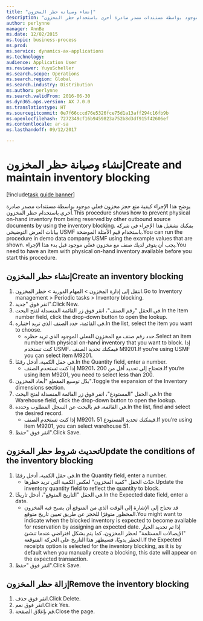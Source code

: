 ```yaml
---
title: "إنشاء وصيانة حظر المخزون"
description: "يوضح هذا الإجراء كيفية منع حجز مخزون فعلي موجود بواسطة مستندات مصدر صادرة أخرى باستخدام حظر المخزون."
author: perlynne
manager: AnnBe
ms.date: 12/02/2015
ms.topic: business-process
ms.prod: 
ms.service: dynamics-ax-applications
ms.technology: 
audience: Application User
ms.reviewer: YuyuScheller
ms.search.scope: Operations
ms.search.region: Global
ms.search.industry: Distribution
ms.author: perlynne
ms.search.validFrom: 2016-06-30
ms.dyn365.ops.version: AX 7.0.0
ms.translationtype: HT
ms.sourcegitcommit: 0e7f66cccd76e5326fce75d1a13aff294c16fb9b
ms.openlocfilehash: 7272349cf16b9459823a752b8d3df915f42606ef
ms.contentlocale: ar-sa
ms.lasthandoff: 09/12/2017

---
```

# <a name="create-and-maintain-inventory-blocking"></a><span data-ttu-id="b62d3-103">إنشاء وصيانة حظر المخزون</span><span class="sxs-lookup"><span data-stu-id="b62d3-103">Create and maintain inventory blocking</span></span>

[!include[task guide banner](../../includes/task-guide-banner.md)]

<span data-ttu-id="b62d3-104">يوضح هذا الإجراء كيفية منع حجز مخزون فعلي موجود بواسطة مستندات مصدر صادرة أخرى باستخدام حظر المخزون.</span><span class="sxs-lookup"><span data-stu-id="b62d3-104">This procedure shows how to prevent physical on-hand inventory from being reserved by other outbound source documents by using the inventory blocking.</span></span> <span data-ttu-id="b62d3-105">يمكنك تشغيل هذا الإجراء في شركة بيانات العرض التوضيحي USMF باستخدام قيم الأمثلة الموضحة.</span><span class="sxs-lookup"><span data-stu-id="b62d3-105">You can run the procedure in demo data company USMF using the example values that are shown.</span></span> <span data-ttu-id="b62d3-106">يجب أن يتوفر لديك صنف مع مخزون فعلي موجود قبل بدء هذا الإجراء.</span><span class="sxs-lookup"><span data-stu-id="b62d3-106">You need to have an item with physical on-hand inventory available before you start this procedure.</span></span>


## <a name="create-an-inventory-blocking"></a><span data-ttu-id="b62d3-107">إنشاء حظر المخزون</span><span class="sxs-lookup"><span data-stu-id="b62d3-107">Create an inventory blocking</span></span>
1. <span data-ttu-id="b62d3-108">انتقل إلى إدارة المخزون > المهام الدورية > حظر المخزون.</span><span class="sxs-lookup"><span data-stu-id="b62d3-108">Go to Inventory management > Periodic tasks > Inventory blocking.</span></span>
2. <span data-ttu-id="b62d3-109">انقر فوق "جديد".</span><span class="sxs-lookup"><span data-stu-id="b62d3-109">Click New.</span></span>
3. <span data-ttu-id="b62d3-110">في الحقل "رقم الصنف"، انقر فوق زر القائمة المنسدلة لفتح البحث.</span><span class="sxs-lookup"><span data-stu-id="b62d3-110">In the Item number field, click the drop-down button to open the lookup.</span></span>
4. <span data-ttu-id="b62d3-111">في القائمة، حدد الصنف الذي تريد اختياره.</span><span class="sxs-lookup"><span data-stu-id="b62d3-111">In the list, select the item you want to choose.</span></span>
    * <span data-ttu-id="b62d3-112">حدد رقم صنف مع المخزون الفعلي الموجود الذي تريد حظره.</span><span class="sxs-lookup"><span data-stu-id="b62d3-112">Select an item number with physical on-hand inventory that you want to block.</span></span> <span data-ttu-id="b62d3-113">إذا كنت تستخدم USMF، فيمكنك تحديد الصنف M9201.</span><span class="sxs-lookup"><span data-stu-id="b62d3-113">If you’re using USMF you can select item M9201.</span></span>  
5. <span data-ttu-id="b62d3-114">في حقل الكمية، أدخل رقمًا.</span><span class="sxs-lookup"><span data-stu-id="b62d3-114">In the Quantity field, enter a number.</span></span>
    * <span data-ttu-id="b62d3-115">إذا كنت تستخدم الصنف M9201، فتحتاج إلى تحديد أقل من 200.</span><span class="sxs-lookup"><span data-stu-id="b62d3-115">If you’re using item M9201, you need to select less than 200.</span></span>  
6. <span data-ttu-id="b62d3-116">بدّل توسيع المقطع "أبعاد المخزون".</span><span class="sxs-lookup"><span data-stu-id="b62d3-116">Toggle the expansion of the Inventory dimensions section.</span></span>
7. <span data-ttu-id="b62d3-117">في الحقل "المستودع"، انقر فوق زر القائمة المنسدلة لفتح البحث.</span><span class="sxs-lookup"><span data-stu-id="b62d3-117">In the Warehouse field, click the drop-down button to open the lookup.</span></span>
8. <span data-ttu-id="b62d3-118">في القائمة، قم بالبحث عن السجل المطلوب وحدده.</span><span class="sxs-lookup"><span data-stu-id="b62d3-118">In the list, find and select the desired record.</span></span>
    * <span data-ttu-id="b62d3-119">إذا كنت تستخدم الصنف M9201، فيمكنك تحديد المستودع 51.</span><span class="sxs-lookup"><span data-stu-id="b62d3-119">If you’re using item M9201, you can select warehouse 51.</span></span>  
9. <span data-ttu-id="b62d3-120">انقر فوق "حفظ".</span><span class="sxs-lookup"><span data-stu-id="b62d3-120">Click Save.</span></span>

## <a name="update-the-conditions-of-the-inventory-blocking"></a><span data-ttu-id="b62d3-121">تحديث شروط حظر المخزون</span><span class="sxs-lookup"><span data-stu-id="b62d3-121">Update the conditions of the inventory blocking</span></span>
1. <span data-ttu-id="b62d3-122">في حقل الكمية، أدخل رقمًا.</span><span class="sxs-lookup"><span data-stu-id="b62d3-122">In the Quantity field, enter a number.</span></span>
    * <span data-ttu-id="b62d3-123">حدّث الحقل "كمية المخزون" لعكس الكمية التي تريد حظرها.</span><span class="sxs-lookup"><span data-stu-id="b62d3-123">Update the inventory quantity field to reflect the quantity to block.</span></span>  
2. <span data-ttu-id="b62d3-124">في الحقل "التاريخ المتوقع‬"، أدخل تاريخًا.</span><span class="sxs-lookup"><span data-stu-id="b62d3-124">In the Expected date field, enter a date.</span></span>
    * <span data-ttu-id="b62d3-125">قد تحتاج إلى الإشارة إلى الوقت الذي من المتوقع أن يصبح فيه المخزون المحظور متوفرًا للحجز عن طريق تعيين تاريخ متوقع.</span><span class="sxs-lookup"><span data-stu-id="b62d3-125">You might want to indicate when the blocked inventory is expected to become available for reservation by assigning an expected date.</span></span> <span data-ttu-id="b62d3-126">إذا تم تحديد الخيار "الإيصالات المستلمة‬" لحظر المخزون، كما يتم بشكل افتراضي عندما تنشئ الحظر يدويًا، فسيظهر هذا التاريخ على الحركة المتوقعة.</span><span class="sxs-lookup"><span data-stu-id="b62d3-126">If the Expected receipts option is selected for the inventory blocking, as it is by default when you manually create a blocking, this date will appear on the expected transaction.</span></span>  
3. <span data-ttu-id="b62d3-127">انقر فوق "حفظ".</span><span class="sxs-lookup"><span data-stu-id="b62d3-127">Click Save.</span></span>

## <a name="remove-the-inventory-blocking"></a><span data-ttu-id="b62d3-128">إزالة حظر المخزون</span><span class="sxs-lookup"><span data-stu-id="b62d3-128">Remove the inventory blocking</span></span>
1. <span data-ttu-id="b62d3-129">انقر فوق حذف.</span><span class="sxs-lookup"><span data-stu-id="b62d3-129">Click Delete.</span></span>
2. <span data-ttu-id="b62d3-130">انقر فوق نعم.</span><span class="sxs-lookup"><span data-stu-id="b62d3-130">Click Yes.</span></span>
3. <span data-ttu-id="b62d3-131">قم بإغلاق الصفحة.</span><span class="sxs-lookup"><span data-stu-id="b62d3-131">Close the page.</span></span>

